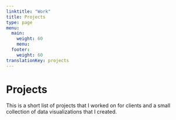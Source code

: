 ```yaml
---
linktitle: "Work"
title: Projects
type: page
menu:
  main:
    weight: 60
    menu:
  footer:
    weight: 60
translationKey: projects
---
```

# Projects
This is a short list of projects that I worked on for clients and a small collection of data visualizations that I created. 
